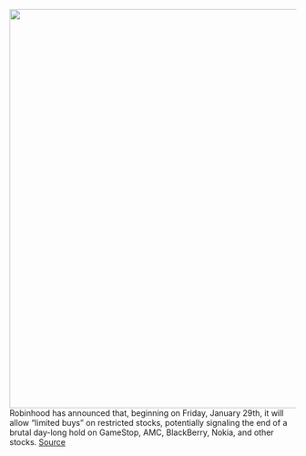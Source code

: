 <img src='https://cdn.vox-cdn.com/thumbor/a8PF6iXe09M7yjTSEgr6cNsoFG0=/0x0:1100x734/1200x800/filters:focal(462x279:638x455)/cdn.vox-cdn.com/uploads/chorus_image/image/68736656/twtr-nyse-26_2040.0.jpg' width='700px' /><br/>
Robinhood has announced that, beginning on Friday, January 29th, it will allow “limited buys” on restricted stocks, potentially signaling the end of a brutal day-long hold on GameStop, AMC, BlackBerry, Nokia, and other stocks.
<a href='https://www.theverge.com/2021/1/28/22255031/robinhood-gamestop-stop-purchases-reddit-wsb-stock-market'> Source <a/>